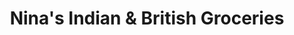 ---
title: "Nina's Indian & British Groceries"
url: /lake-forest/ninas-indian-and-british-groceries/
shop: supermarket
---